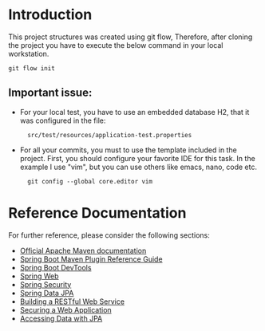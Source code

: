 # Introduction

This project structures was created using git flow, Therefore, after cloning the project you have to execute the below
command in your local workstation.

    git flow init

## Important issue:

- For your local test, you have to use an embedded database H2, that it was configured in the file:

        src/test/resources/application-test.properties

- For all your commits, you must to use the template included in the project. First, you should configure your favorite
  IDE for this task. In the example I use "vim", but you can use others like emacs, nano, code etc.

        git config --global core.editor vim

# Reference Documentation

For further reference, please consider the following sections:

* [Official Apache Maven documentation](https://maven.apache.org/guides/index.html)
* [Spring Boot Maven Plugin Reference Guide](https://docs.spring.io/spring-boot/docs/2.4.5/maven-plugin/reference/html/)
* [Spring Boot DevTools](https://docs.spring.io/spring-boot/docs/2.4.5/reference/htmlsingle/#using-boot-devtools)
* [Spring Web](https://docs.spring.io/spring-boot/docs/2.4.5/reference/htmlsingle/#boot-features-developing-web-applications)
* [Spring Security](https://docs.spring.io/spring-boot/docs/2.4.5/reference/htmlsingle/#boot-features-security)
* [Spring Data JPA](https://docs.spring.io/spring-boot/docs/2.4.5/reference/htmlsingle/#boot-features-jpa-and-spring-data)
* [Building a RESTful Web Service](https://spring.io/guides/gs/rest-service/)
* [Securing a Web Application](https://spring.io/guides/gs/securing-web/)
* [Accessing Data with JPA](https://spring.io/guides/gs/accessing-data-jpa/)

